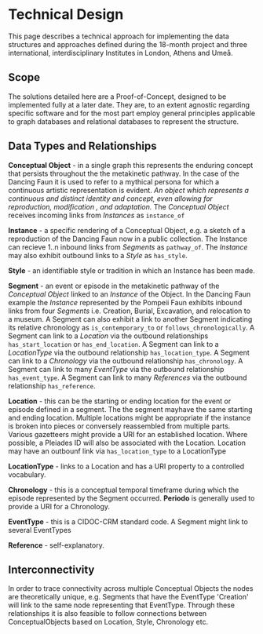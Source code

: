 # Technical Design

This page describes a technical approach for implementing the data structures and approaches defined during the 18-month project and three international, interdisciplinary Institutes in London, Athens and Umeå.

## Scope

The solutions detailed here are a Proof-of-Concept, designed to be implemented fully at a later date. They are, to an extent agnostic regarding specific software and for the most part employ general principles applicable to graph databases and relational databases to represent the structure.

## Data Types and Relationships

**Conceptual Object** - in a single graph this represents the enduring concept that persists throughout the the metakinetic pathway. In the case of the Dancing Faun it is used to refer to a mythical persona for which a continuous artistic representation is evident.
*An object which represents a continuous and distinct identity and concept, even allowing for reproduction, modification , and adaptation.*
The *Conceptual Object* receives incoming links from *Instances* as `instance_of`

**Instance** - a specific rendering of a Conceptual Object, e.g. a sketch of a reproduction of the Dancing Faun now in a public collection.
The Instance can recieve 1..n inbound links from *Segments* as `pathway_of`. The *Instance* may also exhibit outbound links to a *Style* as `has_style`.

**Style** - an identifiable style or tradition in which an Instance has been made.

**Segment** - an event or episode in the metakinetic pathway of the *Conceptual Object* linked to an *Instance* of the Object. In the Dancing Faun example the *Instance* represented by the Pompeii Faun exhibits inbound links from four *Segments* i.e. Creation, Burial, Excavation, and relocation to a museum.
A Segment can also exhibit a link to another Segment indicating its relative chronology as `is_contemporary_to` or `follows_chronologically`.
A Segment can link to a *Location* via the outbound relationships `has_start_location` or `has_end_location`.
A Segment can link to a *LocationType* via the outbound relationship `has_location_type`.
A Segment can link to a *Chronology* via the outbound relationship `has_chronology`.
A Segment can link to many *EventType* via the outbound relationship `has_event_type`.
A Segment can link to many *References* via the outbound relationship `has_reference`.

**Location** - this can be the starting or ending location for the event or episode defined in a segment. The the segment mayhave the same starting and ending location. Multiple locations might be appropriate if the instance is broken into pieces or conversely reassembled from multiple parts. Various gazetteers might provide a URI for an established location. Where possible, a Pleiades ID will also be associated with the Location. Location may have an outbounf link via `has_location_type` to a LocationType

**LocationType** - links to a Location and has a URI property to a controlled vocabulary.

**Chronology** - this is a conceptual temporal timeframe during which the episode represented by the Segment occurred. **Periodo** is generally used to provide a URI for a Chronology.

**EventType** - this is a CIDOC-CRM standard code. A Segment might link to several EventTypes

**Reference** - self-explanatory.

## Interconnectivity

In order to trace connectivity across multiple Conceptual Objects the nodes are theoretically unique, e.g. Segments that have the EventType 'Creation' will link to the same node representing that EventType. Through these relationships it is also feasible to follow connections between ConceptualObjects based on Location, Style, Chronology etc.


